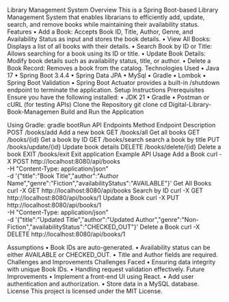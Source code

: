 Library Management System
Overview
This is a Spring Boot-based Library Management System that enables librarians to efficiently add, update, search, and remove books while maintaining their availability status.
Features
•	Add a Book: Accepts Book ID, Title, Author, Genre, and Availability Status as input and stores the book details.
•	View All Books: Displays a list of all books with their details.
•	Search Book by ID or Title: Allows searching for a book using its ID or title.
•	Update Book Details: Modify book details such as availability status, title, or author.
•	Delete a Book Record: Removes a book from the catalog.
Technologies Used
•	Java 17
•	Spring Boot 3.4.4
•	Spring Data JPA
•	MySql
•	Gradle
•	Lombok
•	Spring Boot Validation
•	Spring Boot Actuator provides a built-in /shutdown endpoint to terminate the application.
Setup Instructions
Prerequisites
Ensure you have the following installed:
•	JDK 21
•	Gradle
•	Postman or cURL (for testing APIs)
Clone the Repository
git clone <repository-url>
cd Digital-Library-Book-Managemen
Build and Run the Application

Using Gradle:
gradle bootRun
API Endpoints
Method	Endpoint	Description
POST	/books/add	Add a new book
GET	/books/all	Get all books
GET	/books/{id}	Get a book by ID
GET	/books/search	search a book by title
PUT	/books/update/{id}	Update book details
DELETE /books/delete/{id}	Delete a book
EXIT /books/exit  Exit application
Example API Usage
Add a Book
curl -X POST http://localhost:8080/api/books \
     -H "Content-Type: application/json" \
     -d '{"title":"Book Title","author":"Author Name","genre":"Fiction","availabilityStatus":"AVAILABLE"}'
Get All Books
curl -X GET http://localhost:8080/api/books
Search by ID
curl -X GET http://localhost:8080/api/books/1
Update a Book
curl -X PUT http://localhost:8080/api/books/1 \
     -H "Content-Type: application/json" \
     -d '{"title":"Updated Title","author":"Updated Author","genre":"Non-Fiction","availabilityStatus":"CHECKED_OUT"}'
Delete a Book
curl -X DELETE http://localhost:8080/api/books/1

Assumptions
•	Book IDs are auto-generated.
•	Availability status can be either AVAILABLE or CHECKED_OUT.
•	Title and Author fields are required.
Challenges and Improvements
Challenges Faced
•	Ensuring data integrity with unique Book IDs.
•	Handling request validation effectively.
Future Improvements
•	Implement a front-end UI using React.
•	Add user authentication and authorization.
•	Store data in a MySQL database.
License
This project is licensed under the MIT License.

